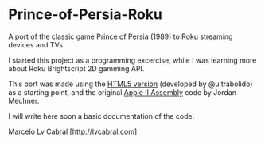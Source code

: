 # Prince-of-Persia-Roku
A port of the classic game Prince of Persia (1989) to Roku streaming devices and TVs

I started this project as a programming excercise, while I was learning more about Roku Brightscript 2D gamming API.

This port was made using the [HTML5 version](https://github.com/ultrabolido/PrinceJS) (developed by @ultrabolido) as a starting point, 
and the original [Apple II Assembly](https://github.com/jmechner/Prince-of-Persia-Apple-II ) code by Jordan Mechner.

I will write here soon a basic documentation of the code.

Marcelo Lv Cabral
[http://lvcabral.com]


